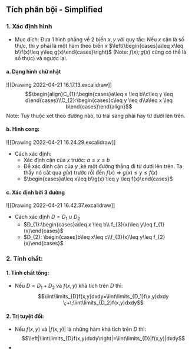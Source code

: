 ## Tích phân bội - Simplified
### 1. Xác định hình
- Mục đích: Đưa 1 hình phẳng về 2 biến $x,y$ với quy tắc: Nếu $x$ cận là số thực, thì $y$ phải là một hàm theo biến $x$ $\left(\begin{cases}a\leq x\leq b\\f(x)\leq y\leq g(x)\end{cases}\right)$  (Note: $f(x);g(x)$ cũng có thể là số thực) và ngược lại.
#### a. Dạng hình chữ nhật
![[Drawing 2022-04-21 16.17.13.excalidraw]]
$$\begin{align}C_{1}:\begin{cases}a\leq x \leq b\\c\leq y \leq d\end{cases}\\C_{2}:\begin{cases}c\leq y \leq d\\a\leq x \leq b\end{cases}\end{align}$$
Note: Tuỳ thuộc xét theo đường nào, từ trái sang phải hay từ dưới lên trên.
#### b. Hình cong:
![[Drawing 2022-04-21 16.24.29.excalidraw]]
- Cách xác định: 
	- Xác định cận của $x$ trước: $a\leq x \leq b$
	- Để xác định cận của $y$ ,kẻ một đường thẳng đi từ dưới lên trên. Ta thấy nó cắt qua $g(x)$ trước rồi đến $f(x)$ $\Rightarrow$ $g(x)\leq y \leq f(x)$
	- $\begin{cases}a\leq x\leq b\\g(x) \leq y \leq f(x)\end{cases}$
#### c. Xác định bởi 3 đường
![[Drawing 2022-04-21 16.42.37.excalidraw]]
- Cách xác định $D = D_{1} \cup D_{2}$ 
	- $D_{1}:\begin{cases}a\leq x \leq b\\ f_{3}(x)\leq y\leq f_{1}(x)\end{cases}$
	- $D_{2}: \begin{cases}b\leq x\leq c\\f_{3}(x)\leq y\leq f_{2}(x)\end{cases}$ 
### 2. Tính chất:
#### 1. Tính chất tổng:
- Nếu $D=D_{1}+D_{2}$ và $f(x,y)$ khả tích trên $D$ thì:$$\iint\limits_{D}f(x,y)dxdy=\iint\limits_{D_1}f(x,y)dxdy \;+\;\iint\limits_{D_2}f(x,y)dxdy$$
#### 2. Trị tuyệt đối:
- Nếu $f(x,y)$ và $|f(x,y)|$ là những hàm khả tích trên $D$ thì: $$\left|\iint\limits_{D}f(x,y)dxdy\right|=\iint\limits_{D}|f(x,y)|dxdy$$
- 